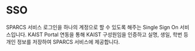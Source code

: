 # SSO

SPARCS 서비스 로그인을 하나의 계정으로 할 수 있도록 해주는 Single Sign On 서비스입니다. KAIST Portal 연동을 통해 KAIST 구성원임을 인증하고 실명, 생일, 학번 등 개인 정보를 저장하여 SPARCS 서비스에 제공합니다.
